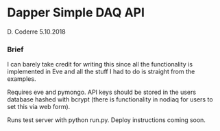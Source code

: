 # Dapper Simple DAQ API
D. Coderre 5.10.2018

### Brief

I can barely take credit for writing this since all the functionality is implemented in Eve and all the stuff I had to do is straight from the examples. 

Requires eve and pymongo. API keys should be stored in the users database hashed with bcrypt (there is functionality in nodiaq for users to set this via web form). 

Runs test server with python run.py. Deploy instructions coming soon.
